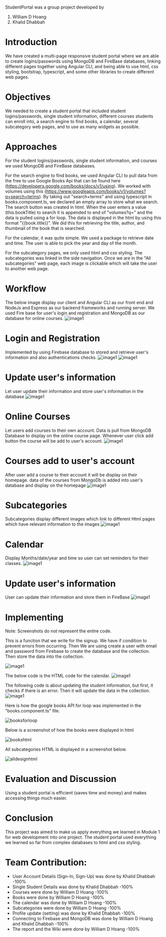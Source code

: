 StudentPortal was a group project developed by 
1.	William D Hoang
2.	Khalid Dhabbah


# Introduction

We have created a multi-page responsive student portal where we are able to create logins/passwords using MongoDB and FireBase databases, linking different pages together using Angular CLI, and being able to use html, css styling, bootstrap, typescript, and some other libraries to create different web pages. 

# Objectives

We needed to create a student portal that included student logins/passwords, single student information, different courses students can enroll into, a search engine to find books, a calendar, several subcategory web pages, and to use as many widgets as possible.

# Approaches

For the student logins/passwords, single student information, and courses we used MongoDB and FireBase databases.

For the search engine to find books, we used Angular CLI to pull data from the free to use Google Books Api that can be found here (https://developers.google.com/books/docs/v1/using). We worked with volumes using this (https://www.googleapis.com/books/v1/volumes?q=search+terms). By taking out "search+terms" and using typescript in books.component.ts, we declared an empty array to store what we search. The search button was created in html. When the user enters a value (this.bookTitle) to search it is appended to end of "volumes?q=" and the data is pulled using a for loop. The data is displayed in the html by using this format "{{book.title}}". We did this for retrieving the title, author, and thumbnail of the book that is searched.

For the calendar, it was quite simple. We used a package to retrieve date and time. The user is able to pick the year and day of the month.

For the subcategory pages, we only used html and css styling. The subcategories was linked in the side navigation. Once we are in the "All subcategories" web page, each image is clickable which will take the user to another web page. 

# Workflow
The below image display our client and Angular CLI as our front end and NodeJs and Express as our backend frameworks and running server. We used Fire base for user's login and registration and MongoDB as our database for online courses.
![image1](https://raw.githubusercontent.com/Consolefun/Lab1_Web_Development/master/Documentation/Capture.PNG)

# Login and Registration
Implemented by using Firebase database to stored and retrieve user's information and also authentications checks.
![image1](https://raw.githubusercontent.com/Consolefun/Lab1_Web_Development/master/Documentation/output/1.PNG)
![image1](https://raw.githubusercontent.com/Consolefun/Lab1_Web_Development/master/Documentation/output/2.PNG)
# Update user's information
Let user update their information and store user's information in the database
![image1](https://raw.githubusercontent.com/Consolefun/Lab1_Web_Development/master/Documentation/output/3.PNG)
# Online Courses
Let users add courses to their own account. Data is pull from MongoDB Database to display on the online course page. Whenever user click add button the course will be add to user's account.
![image1](https://raw.githubusercontent.com/Consolefun/Lab1_Web_Development/master/Documentation/output/4.PNG)
# Courses add to user's account
After user add a course to their account it will be display on their homepage. data of the courses from MongoDb is added into user's database and display on the homepage
![image1](https://raw.githubusercontent.com/Consolefun/Lab1_Web_Development/master/Documentation/output/5.PNG)
# Subcategories
Subcategories display different images which link to different Html pages which have relevant information to the images
![image1](https://raw.githubusercontent.com/Consolefun/Lab1_Web_Development/master/Documentation/output/6.PNG)
# Calendar
Display Months/date/year and time so user can set reminders for their classes.
![image1](https://raw.githubusercontent.com/Consolefun/Lab1_Web_Development/master/Documentation/output/7.PNG)
# Update user's information
User can update their information and store them in FireBase
![image1](https://raw.githubusercontent.com/Consolefun/Lab1_Web_Development/master/Documentation/output/8.PNG)


# Implementing

Note: Screenshots do not represent the entire code. 

This is a function that we write for the signup. We have if condition to prevent errors from occurring. Then We are using create a user with email and password from Firebase to create the database and the collection. Then store the data into the collection.

![image1](https://raw.githubusercontent.com/Consolefun/Lab1_Web_Development/master/Documentation/output/code1.PNG)

The below code is the HTML code for the calendar.
![image1](https://raw.githubusercontent.com/Consolefun/Lab1_Web_Development/master/Documentation/output/code2.PNG)

The following code is about updating the student information, but first, it checks if there is an error. Then it will update the data in the collection.
![image1](https://raw.githubusercontent.com/Consolefun/Lab1_Web_Development/master/Documentation/output/code3.PNG)


Here is how the google books API for loop was implemented in the "books.component.ts" file.

![booksforloop](https://user-images.githubusercontent.com/46879948/66644840-8b62ee00-ebe7-11e9-9330-f24d9c9a1b50.png)

Below is a screenshot of how the books were displayed in html 

![bookshtml](https://user-images.githubusercontent.com/46879948/66644933-d3821080-ebe7-11e9-865e-c6e83ad7459b.png)

 All subcategories HTML is displayed in a screenshot below.

![alldesignhtml](https://user-images.githubusercontent.com/46879948/66646116-dcc0ac80-ebea-11e9-9e03-b194cd32617a.png)

# Evaluation and Discussion

Using a student portal is efficient (saves time and money) and makes accessing things much easier.

# Conclusion

This project was aimed to make us apply everything we learned in Module 1 for web development into one project. The student portal used everything we learned so far from complex databases to html and css styling.




# Team Contribution:

- User Account Details (Sign-In, Sign-Up) was done by Khalid Dhabbah -100%
- Single Student Details was done by Khalid Dhabbah -100%
- Courses were done by William D Hoang -100%
- Books were done by William D Hoang -100%
- The calendar was done by William D Hoang -100%
- Subcategories were done by William D Hoang -100%
- Profile update (setting) was done by Khalid Dhabbah -100%
- Connecting to Firebase and MongoDB was done by William D Hoang and Khalid Dhabbah -100%
- The report and the Wiki were done by William D Hoang -100%



